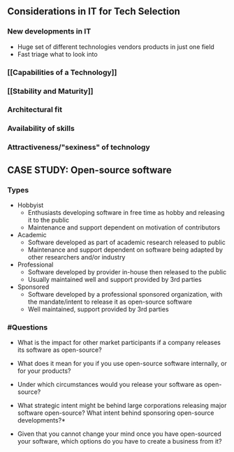 ## Considerations in IT for Tech Selection
### New developments in IT
- Huge set of different technologies vendors products in just one field
- Fast triage what to look into
### [[Capabilities of a Technology]]

### [[Stability and Maturity]]

### Architectural fit
### Availability of skills
### Attractiveness/"sexiness" of technology


## CASE STUDY: Open-source software
### Types
- Hobbyist
	- Enthusiasts developing software in free time as hobby and releasing it to the public
	- Maintenance and support dependent on motivation of contributors
- Academic
	- Software developed as part of academic research released to public
	- Maintenance and support dependent on software being adapted by other researchers and/or industry
- Professional
	- Software developed by provider in-house then released to the public
	- Usually maintained well and support provided by 3rd parties
- Sponsored
	- Software developed by a professional sponsored organization, with the mandate/intent to release it as open-source software
	- Well maintained, support provided by 3rd parties

### #Questions 
- What is the impact for other market participants if a company releases its software as open-source?


- What does it mean for you if you use open-source software internally, or for your products?


- Under which circumstances would you release your software as open-source?


- What strategic intent might be behind large corporations releasing major software open-source? What intent behind sponsoring open-source developments?*


- Given that you cannot change your mind once you have open-sourced your software, which options do you have to create a business from it?

